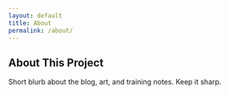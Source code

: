 ```yaml
---
layout: default
title: About
permalink: /about/
---
```


<section class="deco-card">
  <span class="corner tl" aria-hidden="true"></span>
  <span class="corner tr" aria-hidden="true"></span>
  <span class="corner bl" aria-hidden="true"></span>
  <span class="corner br" aria-hidden="true"></span>

  <h2>About This Project</h2>
  <p>Short blurb about the blog, art, and training notes. Keep it sharp.</p>
</section>
